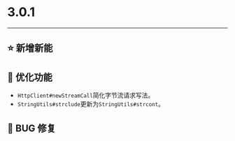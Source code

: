 # 3.0.1

---------------------

## ⭐ 新增新能

## 👻 优化功能

- `HttpClient#newStreamCall`简化字节流请求写法。
- `StringUtils#strclude`更新为`StringUtils#strcont`。

## 🐞 BUG 修复
